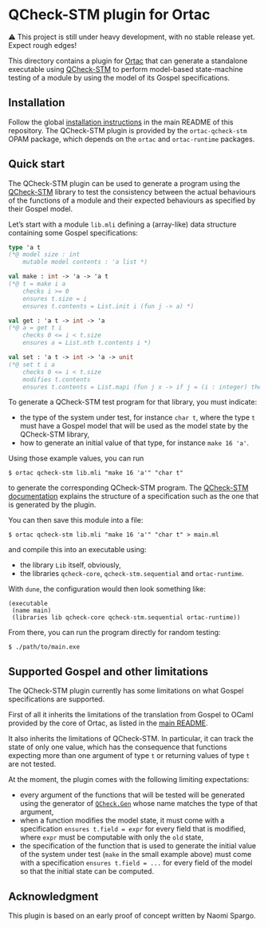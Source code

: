 # QCheck-STM plugin for Ortac

:warning: This project is still under heavy development, with no
stable release yet. Expect rough edges!

This directory contains a plugin for [Ortac] that can generate a
standalone executable using [QCheck-STM] to perform model-based
state-machine testing of a module by using the model of its Gospel
specifications.

[Ortac]: ../../README.md
[QCheck-STM]: https://ocaml-multicore.github.io/multicoretests/

## Installation

Follow the global [installation instructions] in the main README of
this repository. The QCheck-STM plugin is provided by the
`ortac-qcheck-stm` OPAM package, which depends on the `ortac` and
`ortac-runtime` packages.

[installation instructions]: ../../README.md#installation


## Quick start

The QCheck-STM plugin can be used to generate a program using the
[QCheck-STM] library to test the consistency between the actual
behaviours of the functions of a module and their expected behaviours
as specified by their Gospel model.

Let’s start with a module `lib.mli` defining a (array-like) data
structure containing some Gospel specifications:

```ocaml
type 'a t
(*@ model size : int
    mutable model contents : 'a list *)

val make : int -> 'a -> 'a t
(*@ t = make i a
    checks i >= 0
    ensures t.size = i
    ensures t.contents = List.init i (fun j -> a) *)

val get : 'a t -> int -> 'a
(*@ a = get t i
    checks 0 <= i < t.size
    ensures a = List.nth t.contents i *)

val set : 'a t -> int -> 'a -> unit
(*@ set t i a
    checks 0 <= i < t.size
    modifies t.contents
    ensures t.contents = List.mapi (fun j x -> if j = (i : integer) then a else x) (old t.contents) *)
```

To generate a QCheck-STM test program for that library, you must
indicate:

- the type of the system under test, for instance `char t`, where the
  type `t` must have a Gospel model that will be used as the model
  state by the QCheck-STM library,
- how to generate an initial value of that type, for instance
  `make 16 'a'`.

Using those example values, you can run

```shell
$ ortac qcheck-stm lib.mli "make 16 'a'" "char t"
```

to generate the corresponding QCheck-STM program. The [QCheck-STM
documentation] explains the structure of a specification such as the
one that is generated by the plugin.

[QCheck-STM documentation]: https://ocaml.org/p/qcheck-stm/latest/doc/index.html

You can then save this module into a file:

```shell
$ ortac qcheck-stm lib.mli "make 16 'a'" "char t" > main.ml
```

and compile this into an executable using:

- the library `Lib` itself, obviously,
- the libraries `qcheck-core`, `qcheck-stm.sequential` and `ortac-runtime`.

With `dune`, the configuration would then look something like:

```dune
(executable
 (name main)
 (libraries lib qcheck-core qcheck-stm.sequential ortac-runtime))
```

From there, you can run the program directly for random testing:

```shell
$ ./path/to/main.exe
```


## Supported Gospel and other limitations

The QCheck-STM plugin currently has some limitations on what Gospel
specifications are supported.

First of all it inherits the limitations of the translation from
Gospel to OCaml provided by the core of Ortac, as listed in the [main
README].

[main README]: ../../README.md#supported-gospel

It also inherits the limitations of QCheck-STM. In particular, it can
track the state of only one value, which has the consequence that
functions expecting more than one argument of type `t` or returning
values of type `t` are not tested.

At the moment, the plugin comes with the following limiting
expectations:

- every argument of the functions that will be tested will be
  generated using the generator of [`QCheck.Gen`] whose name matches
  the type of that argument,
- when a function modifies the model state, it must come with a
  specification `ensures t.field = expr` for every field that
  is modified, where `expr` must be computable with only the `old`
  state,
- the specification of the function that is used to generate the
  initial value of the system under test (`make` in the small example
  above) must come with a specification `ensures t.field = ...` for
  every field of the model so that the initial state can be computed.

[`QCheck.Gen`]: https://ocaml.org/p/qcheck-core/latest/doc/QCheck/Gen/index.html

## Acknowledgment

This plugin is based on an early proof of concept written by Naomi Spargo.
